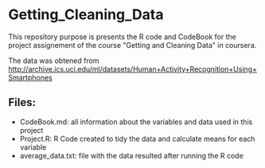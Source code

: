 # Getting_Cleaning_Data

This repository purpose is presents the R code and CodeBook for the project assignement of the course "Getting and Cleaning Data" in coursera.

The data was obtened from http://archive.ics.uci.edu/ml/datasets/Human+Activity+Recognition+Using+Smartphones

## Files: 

* CodeBook.md: all information about the variables and data used in this project
* Project.R: R Code created to tidy the data and calculate means for each variable
* average_data.txt: file with the data resulted after running the R code
